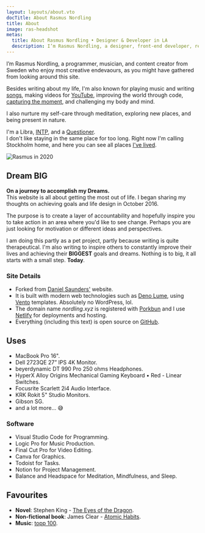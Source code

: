 ```yaml
---
layout: layouts/about.vto
docTitle: About Rasmus Nordling
title: About
image: ras-headshot
metas:
  title: About Rasmus Nordling • Designer & Developer in LA
  description: I’m Rasmus Nordling, a designer, front-end developer, reader, and writer with a wide range of interests.
---
```


I’m Rasmus Nordling, a programmer, musician, and content creator from Sweden who enjoy most creative endevaours, as you might have gathered from looking around this site.

Besides writing about my life, I'm also known for playing music and writing [songs](https://soundcloud.com/happystinson/sets/original-songs), making videos for [YouTube](https://youtube.com/@BangersNBiz), improving the world through code, [capturing the moment](https://www.flickr.com/people/ras-nordling/), and challenging my body and mind.

I also nurture my self-care through meditation, exploring new places, and being present in nature.

I'm a Libra, [INTP](https://www.mbtionline.com/en-US/MBTI-Types/INTP), and a [Questioner](https://gretchenrubin.com/four-tendencies/).<br />
I don't like staying in the same place for too long. Right now I'm calling Stockholm home, and here you can see all places [I've lived](/posts/notes/places-ive-lived/).

![Rasmus in 2020](/img/rasmus/rasmus-2020-regular.webp)

## Dream BIG

**On a journey to accomplish my Dreams.**<br />
This website is all about getting the most out of life. I began sharing my thoughts on achieving goals and life design in October 2016.

The purpose is to create a layer of accountability and hopefully inspire you to take action in an area where you'd like to see change.
Perhaps you are just looking for motivation or different ideas and perspectives.

I am doing this partly as a pet project, partly because writing is quite therapeutical. I'm also writing to inspire others to constantly improve their lives and achieving their **BIGGEST** goals and dreams. Nothing is to big, it all starts with a small step. **Today**.

### Site Details

- Forked from [Daniel Saunders'](https://daniel-saunders.com/) website.
- It is built with modern web technologies such as [Deno Lume](https://lume.land/), using [Vento](https://vento.js.org/) templates. Absolutely no WordPress, lol.
- The domain name _nordling.xyz_ is registered with [Porkbun](https://porkbun.com/) and I use [Netlify](https://netlify.com/) for deployments and hosting.
- Everything (including this text) is open source on [GitHub](https://github.com/HappyStinson/nordling.xyz).

## Uses

- MacBook Pro 16".
- Dell 2723QE 27” IPS 4K Monitor.
- beyerdynamic DT 990 Pro 250 ohms Headphones.
- HyperX Alloy Origins Mechanical Gaming Keyboard • Red - Linear Switches.
- Focusrite Scarlett 2i4 Audio Interface.
- KRK Rokit 5" Studio Monitors.
- Gibson SG.
- and a lot more... 😅

### Software

- Visual Studio Code for Programming.
- Logic Pro for Music Production.
- Final Cut Pro for Video Editing.
- Canva for Graphics.
- Todoist for Tasks.
- Notion for Project Management.
- Balance and Headspace for Meditation, Mindfulness, and Sleep.

## Favourites

- **Novel**: Stephen King - [The Eyes of the Dragon](https://www.goodreads.com/book/show/10611.The_Eyes_of_the_Dragon).  
- **Non-fictional book**: James Clear - [Atomic Habits](https://www.goodreads.com/book/show/40121378-atomic-habits).<br />
- **Music**: [topp 100](https://open.spotify.com/playlist/2iAyT4s1sacVz6mWCn700r?si=415c1be03c70491e).
